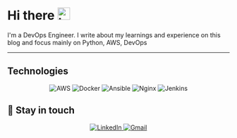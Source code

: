 # Hi there <img src="https://user-images.githubusercontent.com/1303154/88677602-1635ba80-d120-11ea-84d8-d263ba5fc3c0.gif" width="28px" alt="hi">

I'm a DevOps Engineer. I write about my learnings and experience on this blog and focus mainly on Python, AWS, DevOps 

---

## Technologies
<div align="center">
  <img alt="AWS" src="https://img.shields.io/badge/AWS-%23FF9900.svg?style=for-the-badge&logo=amazon-aws&logoColor=white"/>
  <img alt="Docker" src="https://img.shields.io/badge/docker-%230db7ed.svg?style=for-the-badge&logo=docker&logoColor=white"/>
  <img alt="Ansible" src="https://img.shields.io/badge/heroku-%23430098.svg?style=for-the-badge&logo=heroku&logoColor=white"/>
  <img alt="Nginx" src="https://img.shields.io/badge/nginx-%23009639.svg?style=for-the-badge&logo=nginx&logoColor=white"/> 
  <img alt="Jenkins" src="https://img.shields.io/badge/jenkins-%232C5263.svg?style=for-the-badge&logo=jenkins&logoColor=white"/>
</div>

## :link:	Stay in touch

<div align="center">
  <a href="https://www.linkedin.com/in/abinash-mohanty-b1b5b8195/" target="_blank">
    <img alt="LinkedIn" src="https://img.shields.io/badge/linkedin-%230077B5.svg?style=for-the-badge&logo=linkedin&logoColor=white"/>
  </a>
  
  <a href="mailto:amohantyx@gmail.com" target="_blank">
  <img alt="Gmail" src="https://img.shields.io/badge/Mail-D14836?style=for-the-badge&logo=gmail&logoColor=white" />
</a>
</div>
